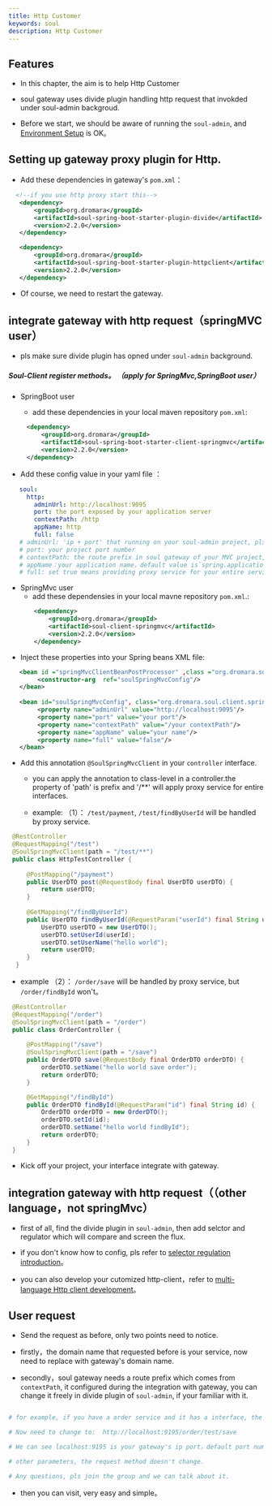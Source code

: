 ```yaml
---
title: Http Customer
keywords: soul
description: Http Customer
---
```


## Features

* In this chapter, the aim is to help Http Customer

* soul gateway uses divide plugin handling http request that invokded under soul-admin backgroud.

* Before we start, we should be aware of running the `soul-admin`, and [Environment Setup](setup.md) is OK。

## Setting up gateway proxy plugin for Http.

* Add these dependencies in gateway's `pom.xml`：
```xml
  <!--if you use http proxy start this-->
   <dependency>
       <groupId>org.dromara</groupId>
       <artifactId>soul-spring-boot-starter-plugin-divide</artifactId>
       <version>2.2.0</version>
   </dependency>

   <dependency>
       <groupId>org.dromara</groupId>
       <artifactId>soul-spring-boot-starter-plugin-httpclient</artifactId>
       <version>2.2.0</version>
   </dependency>
```

* Of course, we need to restart the gateway.

## integrate gateway with http request（springMVC user）

* pls make sure divide plugin has opned under `soul-admin` background.

##### Soul-Client register methods。 （apply for SpringMvc,SpringBoot user）

* SpringBoot user
  
   * add these dependencies in your local maven repository `pom.xml`: 
```xml
     <dependency>
         <groupId>org.dromara</groupId>
         <artifactId>soul-spring-boot-starter-client-springmvc</artifactId>
         <version>2.2.0</version>
     </dependency>
 ```
   * Add these config value in your yaml file ：  
```yaml
   soul:
     http:
       adminUrl: http://localhost:9095
       port: the port exposed by your application server
       contextPath: /http
       appName: http
       full: false  
   # adminUrl: 'ip + port' that running on your soul-admin project, pls note that 'http://' is necessary.
   # port: your project port number
   # contextPath: the route prefix in soul gateway of your MVC project, such as /order ，/product etc，gateway will route with this.
   # appName：your application name，default value is`spring.application.name`.
   # full: set true means providing proxy service for your entire service, or only a few controller.
   ``` 
 * SpringMvc user
   * add these dependensies in your local mavne repository `pom.xml`.: 
```xml
       <dependency>
           <groupId>org.dromara</groupId>
           <artifactId>soul-client-springmvc</artifactId>
           <version>2.2.0</version>
       </dependency>
 ```     
  * Inject these properties into your Spring beans XML file:   
 ```xml
    <bean id ="springMvcClientBeanPostProcessor" ,class ="org.dromara.soul.client.springmvc.init.SpringMvcClientBeanPostProcessor">
         <constructor-arg  ref="soulSpringMvcConfig"/>
    </bean>
    
    <bean id="soulSpringMvcConfig", class="org.dromara.soul.client.springmvc.config.SoulSpringMvcConfig">
         <property name="adminUrl" value="http://localhost:9095"/>
         <property name="port" value="your port"/>
         <property name="contextPath" value="/your contextPath"/>
         <property name="appName" value="your name"/>
         <property name="full" value="false"/>
    </bean>
   ``` 
* Add this annotation `@SoulSpringMvcClient` in your `controller` interface.
  
   * you can apply the annotation to class-level in a controller.the property of 'path' is prefix and '/**' will apply proxy service for entire interfaces. 
  
   * example: （1）： `/test/payment`, `/test/findByUserId` will be handled by proxy service.
   
 ```java
  @RestController
  @RequestMapping("/test")
  @SoulSpringMvcClient(path = "/test/**")
  public class HttpTestController {
      
      @PostMapping("/payment")
      public UserDTO post(@RequestBody final UserDTO userDTO) {
          return userDTO;
      }
   
      @GetMapping("/findByUserId")
      public UserDTO findByUserId(@RequestParam("userId") final String userId) {
          UserDTO userDTO = new UserDTO();
          userDTO.setUserId(userId);
          userDTO.setUserName("hello world");
          return userDTO;
      }      
   }
   ```
   * example （2）：  `/order/save` will be handled by proxy service, but `/order/findById` won't。
   
 ```java
  @RestController
  @RequestMapping("/order")
  @SoulSpringMvcClient(path = "/order")
  public class OrderController {
  
      @PostMapping("/save")
      @SoulSpringMvcClient(path = "/save")
      public OrderDTO save(@RequestBody final OrderDTO orderDTO) {
          orderDTO.setName("hello world save order");
          return orderDTO;
      }
 
      @GetMapping("/findById")
      public OrderDTO findById(@RequestParam("id") final String id) {
          OrderDTO orderDTO = new OrderDTO();
          orderDTO.setId(id);
          orderDTO.setName("hello world findById");
          return orderDTO;
      }
  }
   ```

* Kick off your project, your interface integrate with gateway.

## integration gateway with http request（（other language，not springMvc）

* first of all, find the divide plugin in `soul-admin`, then add selctor and regulator which will compare and screen the flux.

* if you don't know how to config, pls refer to [selector regulation introduction](selector.md)。

* you can also develop your cutomized http-client，refer to [multi-language Http client development](dev-client.md)。

## User request

* Send the request as before, only two points need to notice.

* firstly，the domain name that requested before is your service, now need to replace with gateway's domain name.

* secondly，soul gateway needs a route prefix which comes from `contextPath`, it configured during the integration with gateway, you can change it freely in divide plugin of `soul-admin`, if your familiar with it.
 
```yaml

# for example, if you have a order service and it has a interface, the request url: http://localhost:8080/test/save

# Now need to change to:  http://localhost:9195/order/test/save

# We can see localhost:9195 is your gateway's ip port，default port number is 9195 ，/order is your contextPath which you configured with gateway.

# other parameters, the request method doesn't change.

# Any questions, pls join the group and we can talk about it.

```
* then you can visit, very easy and simple。
